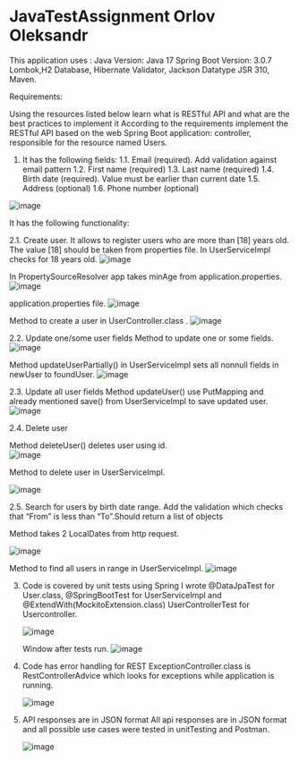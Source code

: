 # JavaTestAssignment Orlov Oleksandr
This application uses :
Java Version: Java 17
Spring Boot Version: 3.0.7
Lombok,H2 Database, Hibernate Validator, Jackson Datatype JSR 310, Maven.

Requirements:

Using the resources listed below learn what is RESTful API and what are the best practices to implement it 
According to the requirements implement the RESTful API based on the web Spring Boot application: controller, responsible for the resource named Users. 

1. It has the following fields:
1.1. Email (required). Add validation against email pattern
1.2. First name (required)
1.3. Last name (required)
1.4. Birth date (required). Value must be earlier than current date
1.5. Address (optional)
1.6. Phone number (optional)
   
![image](https://github.com/OleksandrOrlovIT/JavaTestAssignment/assets/86959421/61a944ef-149f-48e6-ac06-890f32c68e5e)

It has the following functionality:
   
2.1. Create user. It allows to register users who are more than [18] years old. The value [18] should be taken from properties file.
   In UserServiceImpl checks for 18 years old.
   ![image](https://github.com/OleksandrOrlovIT/JavaTestAssignment/assets/86959421/c82a1455-7f49-4912-8b66-058b6f619569)

   In PropertySourceResolver app takes minAge from application.properties.
   ![image](https://github.com/OleksandrOrlovIT/JavaTestAssignment/assets/86959421/6e12612b-f03b-42b1-aad0-9060cae62301)

   application.properties file.
   ![image](https://github.com/OleksandrOrlovIT/JavaTestAssignment/assets/86959421/b1d3dbb0-b02a-4933-9dfe-7b891d41a4f6)

   Method to create a user in UserController.class .
   ![image](https://github.com/OleksandrOrlovIT/JavaTestAssignment/assets/86959421/e31c9d8e-0f69-4f8d-b5fb-6691aecbbe93)

2.2. Update one/some user fields
   Method to update one or some fields.
   ![image](https://github.com/OleksandrOrlovIT/JavaTestAssignment/assets/86959421/4b805f51-9d07-458e-bd18-2f9b855bcd40)

   Method updateUserPartially() in UserServiceImpl sets all nonnull fields in newUser to foundUser.
   ![image](https://github.com/OleksandrOrlovIT/JavaTestAssignment/assets/86959421/ab675c42-f9af-464e-8c98-d3c506d2d30b)

2.3. Update all user fields
    Method updateUser() use PutMapping and already mentioned save() from UserServiceImpl to save updated user.
    ![image](https://github.com/OleksandrOrlovIT/JavaTestAssignment/assets/86959421/3db63fab-07b6-47d0-b212-fa0fde36a075)

2.4. Delete user

  Method deleteUser() deletes user using id.  
  ![image](https://github.com/OleksandrOrlovIT/JavaTestAssignment/assets/86959421/6725cd39-51f3-4490-9cd7-2329d998f07a)

  Method to delete user in UserServiceImpl.
  
  ![image](https://github.com/OleksandrOrlovIT/JavaTestAssignment/assets/86959421/17e733b5-41a2-460c-a959-e3db161bdd26)


2.5. Search for users by birth date range. Add the validation which checks that “From” is less than “To”.Should return a list of objects

Method takes 2 LocalDates from http request.

![image](https://github.com/OleksandrOrlovIT/JavaTestAssignment/assets/86959421/66f6d024-8ec6-4cd1-a61e-7c907a02827b)

Method to find all users in range in UserServiceImpl.
![image](https://github.com/OleksandrOrlovIT/JavaTestAssignment/assets/86959421/e018b41c-1aea-4d71-9533-6970b8324c54)

3. Code is covered by unit tests using Spring
   I wrote @DataJpaTest for User.class, @SpringBootTest for UserServiceImpl
   and @ExtendWith(MockitoExtension.class) UserControllerTest for Usercontroller.
   
   ![image](https://github.com/OleksandrOrlovIT/JavaTestAssignment/assets/86959421/852ec481-a754-4f3c-af4a-99789349b336)
   
    Window after tests run.
   ![image](https://github.com/OleksandrOrlovIT/JavaTestAssignment/assets/86959421/79f6d2f6-c405-4646-b8b7-d6030bd61868)

4. Code has error handling for REST
   ExceptionController.class is RestControllerAdvice which looks for exceptions while application is running.
   
   ![image](https://github.com/OleksandrOrlovIT/JavaTestAssignment/assets/86959421/82125f22-6bc7-49f0-9b9f-e6ec330b3a71)
5. API responses are in JSON format
   All api responses are in JSON format and all possible use cases were tested in unitTesting and Postman.

   ![image](https://github.com/OleksandrOrlovIT/JavaTestAssignment/assets/86959421/02a501e6-ed52-4217-9813-065f2580fe81)


